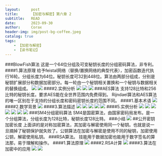 ```yaml
---
layout:     post
title:      【加密与解密】第六章 2
subtitle:   READ
date:       2023-09-30
author:     Corax
header-img: img/post-bg-coffee.jpeg
catalog: true
tags:
    - 【加密与解密】
    - 【读书笔记】
---
```


###BlowFish算法
这是一个64位分组及可变秘钥长度的分组密码算法，非专利。
####1.算法原理
给予feistal网络（替换/置换网络的典型代表），加密函数迭代执行16轮。分组长度为64位。秘钥长度可32到448位。算法由两部分组成，分别是秘钥扩展部分和数据加密部分。每一轮由一个秘钥相关置换和一个秘钥与数据相关的替换组成。
![](https://typora-1321221957.cos.ap-shanghai.myqcloud.com/image1/202311021127555.png)
![](https://typora-1321221957.cos.ap-shanghai.myqcloud.com/image1/202311021127557.png)
####2.实例分析
![](https://typora-1321221957.cos.ap-shanghai.myqcloud.com/image1/202311021127558.png)
![](https://typora-1321221957.cos.ap-shanghai.myqcloud.com/image1/202311021127559.png)
![](https://typora-1321221957.cos.ap-shanghai.myqcloud.com/image1/202311021127560.png)
###AES算法
支持128比特和256比特的秘钥长度。要求AES能在全世界范围内免费得到。
Rijndael算法和AES算法的唯一区别在于支持的分组长度和密码密钥长度的范围不同。
####1.基本术语
![](https://typora-1321221957.cos.ap-shanghai.myqcloud.com/image1/202311021127561.png)
####2.数学背景
![](https://typora-1321221957.cos.ap-shanghai.myqcloud.com/image1/202311021127562.png)
####3.算法描述
![](https://typora-1321221957.cos.ap-shanghai.myqcloud.com/image1/202311021127563.png)
![](https://typora-1321221957.cos.ap-shanghai.myqcloud.com/image1/202311021127564.png)
![](https://typora-1321221957.cos.ap-shanghai.myqcloud.com/image1/202311021127565.png)
![](https://typora-1321221957.cos.ap-shanghai.myqcloud.com/image1/202311021127566.png)
![](https://typora-1321221957.cos.ap-shanghai.myqcloud.com/image1/202311021127567.png)
####5.实例分析
![](https://typora-1321221957.cos.ap-shanghai.myqcloud.com/image1/202311021127568.png)
![](https://typora-1321221957.cos.ap-shanghai.myqcloud.com/image1/202311021127569.png)
![](https://typora-1321221957.cos.ap-shanghai.myqcloud.com/image1/202311021127570.png)
![](https://typora-1321221957.cos.ap-shanghai.myqcloud.com/image1/202311021127571.png)
![](https://typora-1321221957.cos.ap-shanghai.myqcloud.com/image1/202311021127573.png)
![](https://typora-1321221957.cos.ap-shanghai.myqcloud.com/image1/202311021127574.png)
![](https://typora-1321221957.cos.ap-shanghai.myqcloud.com/image1/202311021127575.png)
###SM4分组密码算法
SM4是国密算法，由国家密码局发布。是一个分组算法，分组长度为128比特，秘钥长度128比特。
###小结
![](https://typora-1321221957.cos.ap-shanghai.myqcloud.com/image1/202311021127576.png)
##公开密钥加密长度
上面讲的是对称加密算法，其加密与解密使用同一个秘钥。也就是说一旦摘掉了秘钥保护就失败了。公钥算法在加密与解密是使用不同的秘钥，加密使用公钥，解密使用私钥。
###RSA算法。
技能用于数据加密也能用于数字签名的算法那，易于理解和操作。
####1.算法原理
![](https://typora-1321221957.cos.ap-shanghai.myqcloud.com/image1/202311021127577.png)
####2.RSA计算
![](https://typora-1321221957.cos.ap-shanghai.myqcloud.com/image1/202311021127578.png)
####3.算法在加密中的应用
![](https://typora-1321221957.cos.ap-shanghai.myqcloud.com/image1/202311021127579.png)
![](https://typora-1321221957.cos.ap-shanghai.myqcloud.com/image1/202311021127580.png)
